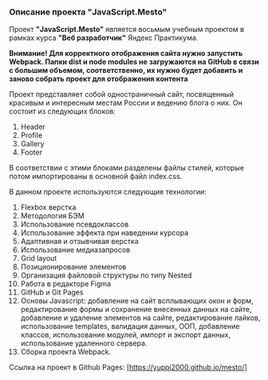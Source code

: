 ### Описание проекта "JavaScript.Mesto"

Проект **"JavaScript.Mesto"** является восьмым учебным проектом в рамках курса
**"Веб разработчик"** Яндекс Практикума.

**Внимание! Для корректного отображения сайта нужно запустить Webpack. Папки dist и node modules не загружаются на GitHub в связи с большим объемом, соответственно, их нужно будет добавить и заново собрать проект для отображения контента**

Проект представляет собой одностраничный сайт, посвященный красивым и интересным местам России и ведению блога о них. Он состоит из следующих блоков:
1. Header
2. Profile
3. Gallery
4. Footer

В соответствии с этими блоками разделены файлы стилей, которые потом импортированы в основной файл index.css.

В данном проекте используются следующие технологии:
1. Flexbox верстка
2. Методология БЭМ
3. Использование псевдоклассов
4. Использование эффекта при наведении курсора
5. Адаптивная и отзывчивая верстка
6. Использование медиазапросов
7. Grid layout
8. Позиционирование элементов
9. Организация файловой структуры по типу Nested
10. Работа в редакторе Figma
11. GitHub и Git Pages
12. Основы Javascript: добавление на сайт всплывающих окон и форм, редактирование формы и сохранение внесенных данных на сайте, добавление и удаление элементов на сайте, редактирование лайков, использование templates, валидация данных, ООП, добавление классов, использование модулей, импорт и экспорт данных, использование удаленного сервера.
13. Сборка проекта Webpack.

Ссылка на проект в Github Pages:
[https://yuppi2000.github.io/mesto/]



